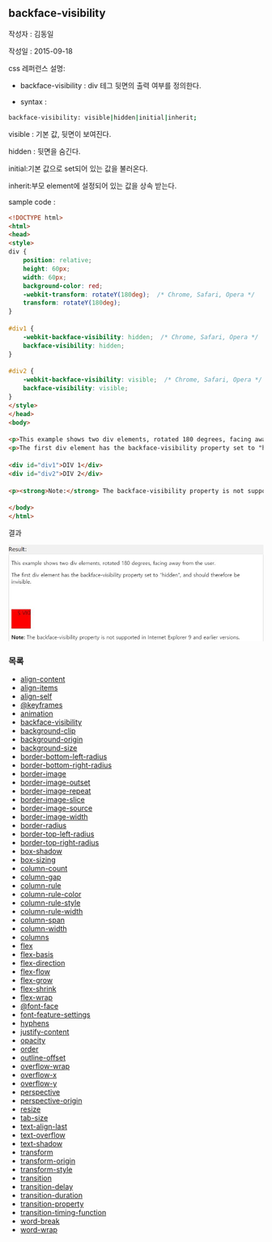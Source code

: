## backface-visibility

작성자 : 김동일

작성일 : 2015-09-18

css 레퍼런스 설명:
 - backface-visibility : div 테그 뒷면의 출력 여부를 정의한다.

 - syntax :
```sh
backface-visibility: visible|hidden|initial|inherit;
```

visible : 기본 값, 뒷면이 보여진다.

hidden : 뒷면을 숨긴다.

initial:기본 값으로 set되어 있는 값을 불러온다.

inherit:부모 element에 설정되어 있는 값을 상속 받는다.

sample code :

```html
<!DOCTYPE html>
<html>
<head>
<style>
div {
    position: relative;
    height: 60px;
    width: 60px;
    background-color: red;
    -webkit-transform: rotateY(180deg);  /* Chrome, Safari, Opera */
    transform: rotateY(180deg);
}

#div1 {
    -webkit-backface-visibility: hidden;  /* Chrome, Safari, Opera */
    backface-visibility: hidden;
}

#div2 {
    -webkit-backface-visibility: visible;  /* Chrome, Safari, Opera */
    backface-visibility: visible;
}
</style>
</head>
<body>

<p>This example shows two div elements, rotated 180 degrees, facing away from the user.</p>
<p>The first div element has the backface-visibility property set to "hidden", and should therefore be invisible.</p>

<div id="div1">DIV 1</div>
<div id="div2">DIV 2</div>

<p><strong>Note:</strong> The backface-visibility property is not supported in Internet Explorer 9 and earlier versions.</p>

</body>
</html>
```

결과

![backface-visibility](../images/backface-visibility.jpg)


### 목록
* [align-content](align-content.md)
* [align-items](align-items.md)
* [align-self](align-self.md)
* [@keyframes](@keyframes.md)
* [animation](animation.md)
* [backface-visibility](backface-visibility.md)
* [background-clip](background-clip.md)
* [background-origin](background-origin.md)
* [background-size](background-size.md)
* [border-bottom-left-radius](border-bottom-left-radius.md)
* [border-bottom-right-radius](border-bottom-right-radius.md)
* [border-image](border-image.md)
* [border-image-outset](border-image-outset.md)
* [border-image-repeat](border-image-repeat.md)
* [border-image-slice](border-image-slice.md)
* [border-image-source](border-image-source.md)
* [border-image-width](border-image-width.md)
* [border-radius](border-radius.md)
* [border-top-left-radius](border-top-left-radius.md)
* [border-top-right-radius](border-top-right-radius.md)
* [box-shadow](box-shadow.md)
* [box-sizing](box-sizing.md)
* [column-count](column-count.md)
* [column-gap](column-gap.md)
* [column-rule](column-rule.md)
* [column-rule-color](column-rule-color.md)
* [column-rule-style](column-rule-style.md)
* [column-rule-width](column-rule-width.md)
* [column-span](column-span.md)
* [column-width](column-width.md)
* [columns](columns.md)
* [flex](flex.md)
* [flex-basis](flex-basis.md)
* [flex-direction](flex-direction.md)
* [flex-flow](flex-flow.md)
* [flex-grow](flex-grow.md)
* [flex-shrink](flex-shrink.md)
* [flex-wrap](flex-wrap.md)
* [@font-face](@font-face.md)
* [font-feature-settings](font-feature-settings.md)
* [hyphens](hyphens.md)
* [justify-content](justify-content.md)
* [opacity](opacity.md)
* [order](order.md)
* [outline-offset](outline-offset.md)
* [overflow-wrap](overflow-wrap.md)
* [overflow-x](overflow-x.md)
* [overflow-y](overflow-y.md)
* [perspective](perspective.md)
* [perspective-origin](perspective-origin.md)
* [resize](resize.md)
* [tab-size](tab-size.md)
* [text-align-last](text-align-last.md)
* [text-overflow](text-overflow.md)
* [text-shadow](text-shadow.md)
* [transform](transform.md)
* [transform-origin](transform-origin.md)
* [transform-style](transform-style.md)
* [transition](transition.md)
* [transition-delay](transition-delay.md)
* [transition-duration](transition-duration.md)
* [transition-property](transition-property.md)
* [transition-timing-function](transition-timing-function.md)
* [word-break](word-break.md)
* [word-wrap](word-wrap.md)
